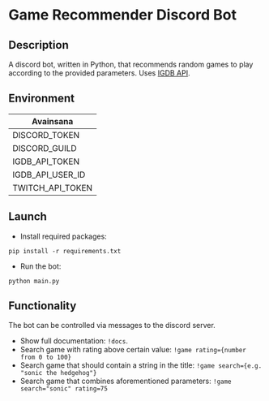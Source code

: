 # Game Recommender Discord Bot

## Description

A discord bot, written in Python, that recommends random games to play according to the provided parameters. Uses [IGDB API](https://www.igdb.com/api).


## Environment 

| Avainsana |
| ------ | 
| DISCORD_TOKEN  | 
| DISCORD_GUILD |  
| IGDB_API_TOKEN |  
| IGDB_API_USER_ID |  
| TWITCH_API_TOKEN | 

## Launch

- Install required packages:
```
pip install -r requirements.txt
```
- Run the bot:
```
python main.py
```

## Functionality

The bot can be controlled via messages to the discord server.

- Show full documentation: `!docs`.
- Search game with rating above certain value: `!game rating={number from 0 to 100}`
- Search game that should contain a string in the title: `!game search={e.g. "sonic the hedgehog"}`
- Search game that combines aforementioned parameters: `!game search="sonic" rating=75`
